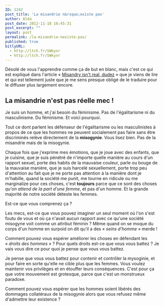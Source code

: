 ```yaml
---
ID: 1242
post_title: 'La misandrie n&rsquo;existe pas'
author: Alda
post_date: 2012-11-18 16:45:31
post_excerpt: ""
layout: post
permalink: /la-misandrie-nexiste-pas/
published: true
bitlyURL:
  - http://ltch.fr/SWkynr
  - http://ltch.fr/SWkynr
---
```

Désolé de vous l'apprendre comme ça de but en blanc, mais c'est ce qui est expliqué dans l'article « <a href="http://riotrite.tumblr.com/post/35869108510/misandry-isnt-real-dudez">Misandry isn't real, dudez</a> » que je viens de lire et qui est tellement juste que je me sens presque obligé de le traduire pour le diffuser plus largement encore.

<h2>La misandrie n'est pas réelle mec !</h2>

Je suis un homme, et j'ai besoin du féminisme. Pas de l'égalitarisme ni du masculinisme. Du féminisme. Et voici pourquoi.

Tout ce dont parlent les défenseur de l'égalitarisme ou les masculinistes à propos de ce que les hommes ne peuvent socialement pas faire sans être discriminés relève directement de la <strong>misogynie</strong>. Vous lisez bien. Pas de la misandrie mais de la misogynie.

Chaque fois que j'exprime mes émotions, que je joue avec des enfants, que je cuisine, que je suis pénétré de n'importe quelle manière au cours d'un rapport sexuel, porte des habits de la mauvaise couleur, parle ou bouge de la mauvaise manière, que je suis harcelé sexuellement, porte trop peu d'attention au fait que je ne porte pas attention à la manière dont je m'habille, quand la société me punit, me tourne en ridicule ou me marginalize pour ces choses, c'est <strong>toujours</strong> parce que ce sont des choses <em>qu'on attend de la part d'une femme</em>, et pas d'un homme. Et la grande majorité de notre société déteste les femmes.

Est-ce que vous comprenez ça ?

Les mecs, est-ce que vous pouvez imaginer un seul moment où l'on s'est foutu de vous et où ça n'avait aucun rapport avec ce qu'une société misogyne voit comme un attribut féminin ? Même quand on se moque du corps d'un homme en surpoid on dit qu'il a des « <em>seins d'homme</em> » merde !

Comment pouvez vous espérer améliorer les choses en défendant les « <em>droits des hommes</em> » ? Pour quels droits est-ce que vous vous battez ? Je vais vous dire ce pour quoi je pense que vous vous battez.

Je pense que vous vous battez pour contenir et contrôler la mysoginie, et pour faire en sorte qu'elle ne cible plus que les femmes. Vous voulez maintenir vos privilèges et en étouffer leurs conséquences. C'est pour ça que votre mouvement est grotesque, parce que c'est un monstrueux paradoxe.

Comment pouvez vous espérer que les hommes soient libérés des dommages collatéraux de la misogynie alors que vous refusez même d'admettre leur existence ?